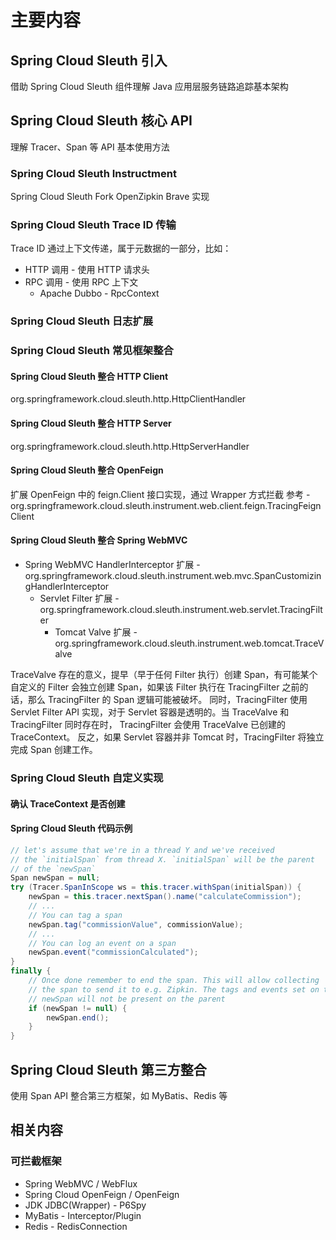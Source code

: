 # 主要内容
## Spring Cloud Sleuth 引入
借助 Spring Cloud Sleuth 组件理解 Java 应用层服务链路追踪基本架构
## Spring Cloud Sleuth 核心 API
理解 Tracer、Span 等 API 基本使用方法

### Spring Cloud Sleuth Instructment
Spring Cloud Sleuth Fork OpenZipkin Brave 实现

### Spring Cloud Sleuth Trace ID 传输
Trace ID 通过上下文传递，属于元数据的一部分，比如：

- HTTP 调用 - 使用 HTTP 请求头
- RPC 调用 - 使用 RPC 上下文
   - Apache Dubbo - RpcContext


### Spring Cloud Sleuth 日志扩展

### Spring Cloud Sleuth 常见框架整合
#### Spring Cloud Sleuth 整合 HTTP Client
org.springframework.cloud.sleuth.http.HttpClientHandler
#### Spring Cloud Sleuth 整合 HTTP Server
org.springframework.cloud.sleuth.http.HttpServerHandler

#### Spring Cloud Sleuth 整合 OpenFeign
扩展 OpenFeign 中的 feign.Client 接口实现，通过 Wrapper 方式拦截
参考 - org.springframework.cloud.sleuth.instrument.web.client.feign.TracingFeignClient
#### Spring Cloud Sleuth 整合 Spring WebMVC

- Spring WebMVC HandlerInterceptor 扩展 - org.springframework.cloud.sleuth.instrument.web.mvc.SpanCustomizingHandlerInterceptor
   - Servlet Filter 扩展 - org.springframework.cloud.sleuth.instrument.web.servlet.TracingFilter
      - Tomcat Valve 扩展 - org.springframework.cloud.sleuth.instrument.web.tomcat.TraceValve

TraceValve 存在的意义，提早（早于任何 Filter 执行）创建 Span，有可能某个自定义的 Filter 会独立创建 Span，如果该 Filter 执行在 TracingFilter 之前的话，那么 TracingFilter 的 Span 逻辑可能被破坏。
同时，TracingFilter 使用 Servlet Filter API 实现，对于 Servlet 容器是透明的。当 TraceValve 和 TracingFilter 同时存在时， TracingFilter 会使用 TraceValve 已创建的 TraceContext。
反之，如果 Servlet 容器并非 Tomcat 时，TracingFilter 将独立完成 Span 创建工作。

### Spring Cloud Sleuth 自定义实现
#### 确认 TraceContext 是否创建

#### Spring Cloud Sleuth 代码示例
```java
// let's assume that we're in a thread Y and we've received
// the `initialSpan` from thread X. `initialSpan` will be the parent
// of the `newSpan`
Span newSpan = null;
try (Tracer.SpanInScope ws = this.tracer.withSpan(initialSpan)) {
    newSpan = this.tracer.nextSpan().name("calculateCommission");
    // ...
    // You can tag a span
    newSpan.tag("commissionValue", commissionValue);
    // ...
    // You can log an event on a span
    newSpan.event("commissionCalculated");
}
finally {
    // Once done remember to end the span. This will allow collecting
    // the span to send it to e.g. Zipkin. The tags and events set on the
    // newSpan will not be present on the parent
    if (newSpan != null) {
        newSpan.end();
    }
}
```


## Spring Cloud Sleuth 第三方整合
使用 Span API 整合第三方框架，如 MyBatis、Redis 等

## 相关内容
### 可拦截框架

- Spring WebMVC / WebFlux
- Spring Cloud OpenFeign / OpenFeign
- JDK JDBC(Wrapper) - P6Spy
- MyBatis - Interceptor/Plugin
- Redis - RedisConnection 
